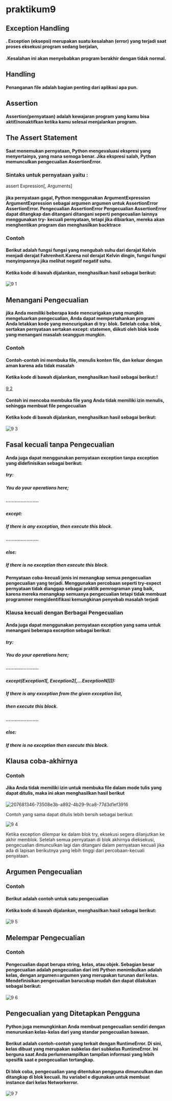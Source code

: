 # praktikum9

## Exception Handling
#### . Exception (eksepsi) merupakan suatu kesalahan (error) yang terjadi saat proses eksekusi program sedang berjalan,
#### .Kesalahan ini akan menyebabkan program berakhir dengan tidak normal.
## Handling
#### Penanganan file adalah bagian penting dari aplikasi apa pun.
## Assertion
#### Assertion(pernyataan) adalah kewajaran program yang kamu bisa aktif/nonaktifkan ketika kamu selesai menjalankan program.
## The Assert Statement
#### Saat menemukan pernyataan, Python mengevaluasi ekspresi yang menyertainya, yang mana semoga benar. Jika ekspresi salah, Python memunculkan pengecualian AssertionError.
### Sintaks untuk pernyataan yaitu :
assert Expression[, Arguments]
#### jika pernyataan gagal, Python menggunakan ArgumentExpression ArgumentExpression sebagai argumen argumen untuk AssertionError AssertionError. Pengecualian AssertionError Pengecualian AssertionError dapat ditangkap dan ditangani ditangani seperti pengecualian lainnya menggunakan try- kecuali pernyataan, tetapi jika dibiarkan, mereka akan menghentikan program dan menghasilkan backtrace
### Contoh
#### Berikut adalah fungsi fungsi yang mengubah suhu dari derajat Kelvin menjadi derajat Fahrenheit.Karena nol derajat Kelvin dingin, fungsi fungsi menyimpannya jika melihat negatif negatif suhu.
#### Ketika kode di bawah dijalankan, menghasilkan hasil sebagai berikut:

![9 1](https://user-images.githubusercontent.com/115569493/208219641-c88075f8-9dfd-4576-9965-1b0d754bcfbd.png)

## Menangani Pengecualian
#### jika Anda memiliki beberapa kode mencurigakan yang mungkin mengeluarkan pengecualian, Anda dapat mempertahankan program Anda letakkan kode yang mencurigakan di try: blok. Setelah coba: blok, sertakan pernyataan sertakan except: statemen, diikuti oleh blok kode yang menangani masalah seanggun mungkin.

### Contoh
#### Contoh-contoh ini membuka file, menulis konten file, dan keluar dengan aman karena ada tidak masalah
#### Ketika kode di bawah dijalankan, menghasilkan hasil sebagai berikut:!

[9 2](https://user-images.githubusercontent.com/115569493/208219753-a6138581-293a-40fa-89c3-11e467ab7aeb.png)

#### Contoh ini mencoba membuka file yang Anda tidak memiliki izin menulis, sehingga membuat file pengecualian
#### Ketika kode di bawah dijalankan, menghasilkan hasil sebagai berikut:

![9 3](https://user-images.githubusercontent.com/115569493/208219806-50daf461-61e4-4c4b-89c2-536fa41b8120.png)

## Fasal kecuali tanpa Pengecualian
#### Anda juga dapat menggunakan pernyataan exception tanpa exception yang didefinisikan sebagai berikut:

##### try:
##### You do your operations here;
##### ......................
##### except:
##### If there is any exception, then execute this block.
##### ......................
##### else:
##### If there is no exception then execute this block.
#### Pernyataan coba-kecuali jenis ini menangkap semua pengecualian pengecualian yang terjadi. Menggunakan percobaan seperti try-expect pernyataan tidak dianggap sebagai praktik pemrograman yang baik, karena mereka menangkap semuanya pengecualian tetapi tidak membuat programmer mengidentifikasi kemungkinan penyebab masalah terjadi

### Klausa kecuali dengan Berbagai Pengecualian
#### Anda juga dapat menggunakan pernyataan exception yang sama untuk menangani beberapa exception sebagai berikut:
##### try:
##### You do your operations here;
##### ......................
##### except(Exception1[, Exception2[,...ExceptionN]]]):
##### If there is any exception from the given exception list,
##### then execute this block.
##### ......................
##### else:
##### If there is no exception then execute this block.

## Klausa coba-akhirnya
### Contoh
#### Jika Anda tidak memiliki izin untuk membuka file dalam mode tulis yang dapat ditulis, maka ini akan menghasilkan hasil berikut

![207681346-73508e3b-a892-4b29-9ca8-77d3d1ef3916](https://user-images.githubusercontent.com/115569493/208220004-0ab186a8-62b9-4347-880e-5f233d67dd1b.png)

Contoh yang sama dapat ditulis lebih bersih sebagai berikut:

![9 4](https://user-images.githubusercontent.com/115569493/208220031-1832ed66-d8d2-4f16-a7e9-d938c38b0c65.png)

Ketika exception dilempar ke dalam blok try, eksekusi segera dilanjutkan ke akhir memblok. Setelah semua pernyataan di blok akhirnya dieksekusi, pengecualian dimunculkan lagi dan ditangani dalam pernyataan kecuali jika ada di lapisan berikutnya yang lebih tinggi dari percobaan-kecuali penyataan.

## Argumen Pengecualian
### Contoh
#### Berikut adalah contoh untuk satu pengecualian
#### Ketika kode di bawah dijalankan, menghasilkan hasil sebagai berikut:

![9 5](https://user-images.githubusercontent.com/115569493/208220084-f7651e3b-ede0-4ad7-b5ff-e25430262d09.png)

## Melempar Pengecualian
### Contoh
#### Pengecualian dapat berupa string, kelas, atau objek. Sebagian besar pengecualian adalah pengecualian dari inti Python menimbulkan adalah kelas, dengan argumen=argumen yang merupakan turunan dari kelas. Mendefinisikan pengecualian barucukup mudah dan dapat dilakukan sebagai berikut:

![9 6](https://user-images.githubusercontent.com/115569493/208220305-53b9dc61-cfb6-49da-adcb-85738f0f8bc6.png)

## Pengecualian yang Ditetapkan Pengguna
#### Python juga memungkinkan Anda membuat pengecualian sendiri dengan menurunkan kelas-kelas dari yang standar pengecualian bawaan.
#### Berikut adalah contoh-contoh yang terkait dengan RuntimeError. Di sini, kelas dibuat yang merupakan subkelas dari subkelas RuntimeError. Ini berguna saat Anda perlumenampilkan tampilan informasi yang lebih spesifik saat e pengecualian tertangkap.
#### Di blok coba, pengecualian yang ditentukan pengguna dimunculkan dan ditangkap di blok kecuali. Itu variabel e digunakan untuk membuat instance dari kelas Networkerror.

![9 7](https://user-images.githubusercontent.com/115569493/208220344-e6384817-e391-4327-b63d-18116ecf8237.png)




